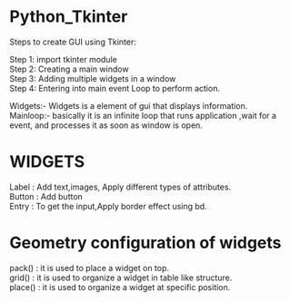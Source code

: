 # Python_Tkinter
Steps to create GUI using Tkinter:

Step 1: import tkinter module</br>
Step 2: Creating a main window</br>
Step 3: Adding multiple widgets in a window</br>
Step 4: Entering into main event Loop to perform action.

Widgets:- Widgets is a element of gui that displays information.</br>
Mainloop:- basically it is an infinite loop that runs application ,wait for a event, and processes it as soon as window is open. 
<H1> WIDGETS</H1>
Label : Add text,images, Apply different types of attributes.</br>
Button : Add button</br>
Entry : To get the input,Apply border effect using bd.

<H1> Geometry configuration of widgets</H1>
pack() : it is used to place a widget on top.</br>
grid() : it is used to organize a widget in table like structure.</br>
place() : it is used to organize a widget at specific position. 

